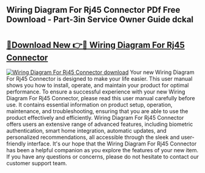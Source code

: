 ## Wiring Diagram For Rj45 Connector PDf Free Download - Part-3in Service Owner Guide dckal

# <h2><a href="http://dfmurhu.blite.top/?on=Wiring+Diagram+For+Rj45+Connector">🔗Download New 👉🔴 Wiring Diagram For Rj45 Connector</a></h2>

[![Wiring Diagram For Rj45 Connector download](https://i.imgur.com/lujVjoI.png)](http://dfmurhu.blite.top/?on=Wiring+Diagram+For+Rj45+Connector)
Your new Wiring Diagram For Rj45 Connector is designed to make your life easier. This user manual shows you how to install, operate, and maintain your product for optimal performance. To ensure a successful experience with your new Wiring Diagram For Rj45 Connector, please read this user manual carefully before use. It contains essential information on product setup, operation, maintenance, and troubleshooting, ensuring that you are able to use the product effectively and efficiently. Wiring Diagram For Rj45 Connector offers users an extensive range of advanced features, including biometric authentication, smart home integration, automatic updates, and personalized recommendations, all accessible through the sleek and user-friendly interface. It's our hope that the Wiring Diagram For Rj45 Connector has been a helpful companion as you explore the features of your new item. If you have any questions or concerns, please do not hesitate to contact our customer support team.
